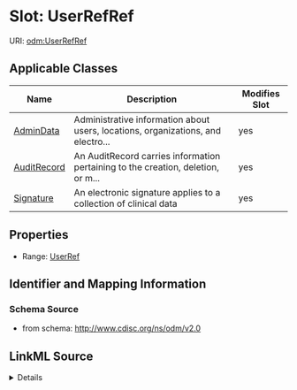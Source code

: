 # Slot: UserRefRef

URI: [odm:UserRefRef](http://www.cdisc.org/ns/odm/v2.0/UserRefRef)



<!-- no inheritance hierarchy -->




## Applicable Classes

| Name | Description | Modifies Slot |
| --- | --- | --- |
[AdminData](AdminData.md) | Administrative information about users, locations, organizations, and electro... |  yes  |
[AuditRecord](AuditRecord.md) | An AuditRecord carries information pertaining to the creation, deletion, or m... |  yes  |
[Signature](Signature.md) | An electronic signature applies to a collection of clinical data |  yes  |







## Properties

* Range: [UserRef](UserRef.md)





## Identifier and Mapping Information







### Schema Source


* from schema: http://www.cdisc.org/ns/odm/v2.0




## LinkML Source

<details>
```yaml
name: UserRefRef
from_schema: http://www.cdisc.org/ns/odm/v2.0
rank: 1000
identifier: false
alias: UserRefRef
domain_of:
- AdminData
- AuditRecord
- Signature
range: UserRef

```
</details>